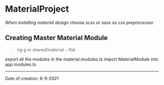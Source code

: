 # MaterialProject

_When installing material design choose scss or sass as css preprocessor._

## Creating Master Material Module

> ng g m shared/material --flat

export all the modules in the material.modules.ts
import MaterialModule into app.modules.ts

---

Date of creation: 6-9-2021
